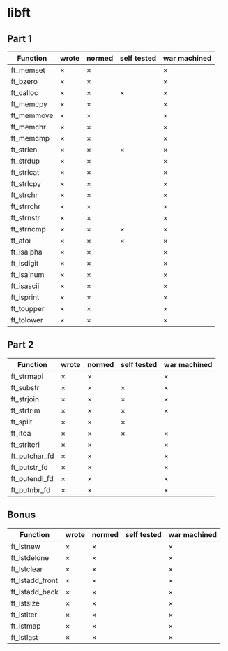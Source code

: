# libft


## Part 1
|Function|wrote|normed|self tested|war machined|
|--------|-----|------|-----------|------------|
|ft\_memset|×|×||×|
|ft\_bzero|×|×||×|
|ft\_calloc|×|×|×|×|
|ft\_memcpy|×|×||×|
|ft\_memmove|×|×||×|
|ft\_memchr|×|×||×|
|ft\_memcmp|×|×||×|
|ft\_strlen|×|×|×|×|
|ft\_strdup|×|×||×|
|ft\_strlcat|×|×||×|
|ft\_strlcpy|×|×||×|
|ft\_strchr|×|×||×|
|ft\_strrchr|×|×||×|
|ft\_strnstr|×|×||×|
|ft\_strncmp|×|×|×|×|
|ft\_atoi|×|×|×|×|
|ft\_isalpha|×|×||×|
|ft\_isdigit|×|×||×|
|ft\_isalnum|×|×||×|
|ft\_isascii|×|×||×|
|ft\_isprint|×|×||×|
|ft\_toupper|×|×||×|
|ft\_tolower|×|×||×|

## Part 2
|Function|wrote|normed|self tested|war machined|
|--------|-----|------|-----------|------------|
|ft\_strmapi|×|×||×|
|ft\_substr|×|×|×|×|
|ft\_strjoin|×|×|×|×|
|ft\_strtrim|×|×|×|×|
|ft\_split|×|×|×||
|ft\_itoa|×|×|×|×|
|ft\_striteri|×|×||×|
|ft\_putchar\_fd|×|×||×|
|ft\_putstr\_fd|×|×||×|
|ft\_putendl\_fd|×|×||×|
|ft\_putnbr\_fd|×|×||×|

## Bonus
|Function|wrote|normed|self tested|war machined|
|--------|-----|------|-----------|------------|
|ft\_lstnew|×|×||×|
|ft\_lstdelone|×|×||×|
|ft\_lstclear|×|×||×|
|ft\_lstadd\_front|×|×||×|
|ft\_lstadd\_back|×|×||×|
|ft\_lstsize|×|×||×|
|ft\_lstiter|×|×||×|
|ft\_lstmap|×|×||×|
|ft\_lstlast|×|×||×|
